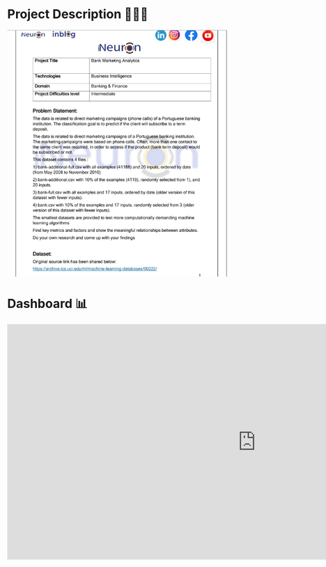 # Project Description 💁🏻‍♂️
![alt text](https://github.com/tanuj2207/Power-BI-Reports-and-Dashboard/blob/main/BANK%20MARKETING%20CAMPAIGN%20ANALYSIS/Project_description.jpg)

# Dashboard 📊

<iframe title="Bank Marketing Analysis" width="1140" height="541.25" src="https://app.powerbi.com/reportEmbed?reportId=c2f6ecb7-4873-48d9-8b23-07339db022ab&autoAuth=true&ctid=e5231fec-93a9-4cd9-ba22-2c1e37c18fc0" frameborder="0" allowFullScreen="true"></iframe>
